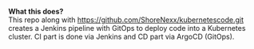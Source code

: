 **What this does?** <br>
This repo along with https://github.com/ShoreNexx/kubernetescode.git creates a Jenkins pipeline with GitOps to deploy code into a Kubernetes cluster. CI part is done via Jenkins and CD part via ArgoCD (GitOps).
